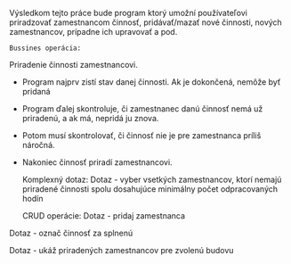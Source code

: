 Výsledkom tejto práce bude program ktorý umožní používateľovi priradzovať zamestnancom činnosť, pridávať/mazať nové činnosti, nových zamestnancov, prípadne ich upravovať a pod.

    Bussines operácia:
Priradenie činnosti zamestnancovi. 
* Program najprv zistí stav danej činnosti. Ak je dokončená, nemôže byť pridaná
* Program ďalej skontroluje, či zamestnanec danú činnosť nemá už priradenú, a ak má, nepridá ju znova.
* Potom musí skontrolovať, či činnosť nie je pre zamestnanca príliš náročná.
* Nakoniec činnosť priradí zamestnancovi.


    Komplexný dotaz:
Dotaz - vyber vsetkých zamestnancov, ktorí nemajú priradené činnosti spolu dosahujúce minimálny počet odpracovaných hodín 

    CRUD operácie:
Dotaz - pridaj zamestnanca

Dotaz - označ činnosť za splnenú

Dotaz - ukáž priradených zamestnancov pre zvolenú budovu